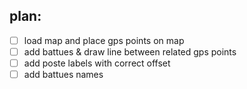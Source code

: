 ## plan:
- [ ] load map and place gps points on map
- [ ] add battues & draw line between related gps points
- [ ] add poste labels with correct offset
- [ ] add battues names
